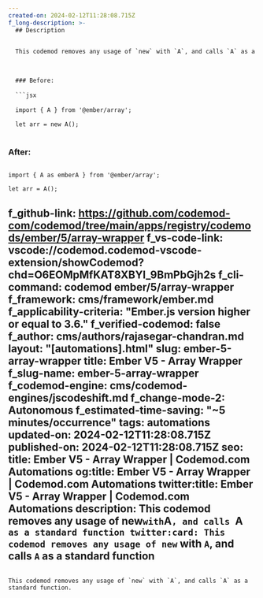 ```yaml
---
created-on: 2024-02-12T11:28:08.715Z
f_long-description: >-
  ## Description
  

  This codemod removes any usage of `new` with `A`, and calls `A` as a standard function.
  

  
  ### Before:
  
  ```jsx
  
  import { A } from '@ember/array';
  
  let arr = new A();
  
  ```
  
  ### After:
  
  ```tsx
  
  import { A as emberA } from '@ember/array';
  
  let arr = A();
  
  ```
f_github-link: https://github.com/codemod-com/codemod/tree/main/apps/registry/codemods/ember/5/array-wrapper
f_vs-code-link: vscode://codemod.codemod-vscode-extension/showCodemod?chd=O6EOMpMfKAT8XBYI_9BmPbGjh2s
f_cli-command: codemod ember/5/array-wrapper
f_framework: cms/framework/ember.md
f_applicability-criteria: "Ember.js version higher or equal to 3.6."
f_verified-codemod: false
f_author: cms/authors/rajasegar-chandran.md
layout: "[automations].html"
slug: ember-5-array-wrapper
title: Ember V5 - Array Wrapper
f_slug-name: ember-5-array-wrapper
f_codemod-engine: cms/codemod-engines/jscodeshift.md
f_change-mode-2: Autonomous
f_estimated-time-saving: "~5 minutes/occurrence"
tags: automations
updated-on: 2024-02-12T11:28:08.715Z
published-on: 2024-02-12T11:28:08.715Z
seo:
  title: Ember V5 - Array Wrapper | Codemod.com Automations
  og:title: Ember V5 - Array Wrapper | Codemod.com Automations
  twitter:title: Ember V5 - Array Wrapper | Codemod.com Automations
  description: This codemod removes any usage of new` with `A`, and calls `A` as a standard function
  twitter:card: This codemod removes any usage of new` with `A`, and calls `A` as a standard function
---
```

This codemod removes any usage of `new` with `A`, and calls `A` as a standard function.